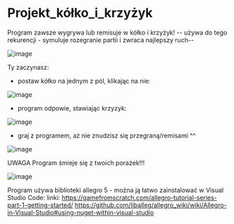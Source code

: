 # Projekt_kółko_i_krzyżyk

Program zawsze wygrywa lub remisuje w kółko i krzyżyk!
-- używa do tego rekurencji - symuluje rozegranie partii i zwraca najlepszy ruch--


![image](https://user-images.githubusercontent.com/105642980/173440121-73749014-4e56-44e5-b9cf-0fcd7e849e69.png)

Ty zaczynasz:
- postaw kółko na jednym z pól, klikając na nie:

![image](https://user-images.githubusercontent.com/105642980/173440307-ba808d8c-90f3-4985-95b8-58bdd1841e61.png)

- program odpowie, stawiając krzyzyk:

![image](https://user-images.githubusercontent.com/105642980/173440607-dd4cf063-49ce-4d70-9179-918a711cc69e.png)

- graj z programem, aż nie znudzisz się przegraną/remisami ^^

![image](https://user-images.githubusercontent.com/105642980/173441033-c378a6f5-6c43-4435-96a7-8a354816ee99.png)

UWAGA 
Program śmieje się z twoich porażek!!! 

![image](https://user-images.githubusercontent.com/105642980/173440902-8d8bc05f-c69e-4e69-b6ea-8a1227a34ec7.png)





Program używa biblioteki allegro 5 - można ją łatwo zainstalować w Visual Studio Code:
linki:
https://gamefromscratch.com/allegro-tutorial-series-part-1-getting-started/
https://github.com/liballeg/allegro_wiki/wiki/Allegro-in-Visual-Studio#using-nuget-within-visual-studio
